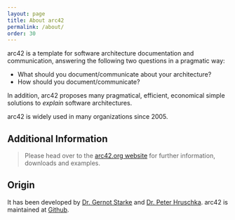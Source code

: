 ```yaml
---
layout: page
title: About arc42
permalink: /about/
order: 30
---
```


arc42 is a template for software architecture documentation and communication, answering the following two questions in a pragmatic way:

* What should you document/communicate about your architecture?
* How should you document/communicate?

In addition, arc42 proposes many pragmatical, efficient, economical simple solutions to _explain_ software architectures.

arc42 is widely used in many organizations since 2005.

## Additional Information

>Please head over to the [arc42.org website](https://arc42.org) for further information, downloads and examples.

## Origin

It has been developed by [Dr. Gernot Starke](https://gernotstarke.de) and [Dr. Peter Hruschka](https://b-agile.de). 
arc42 is maintained at [Github](https://github.com/arc42).
